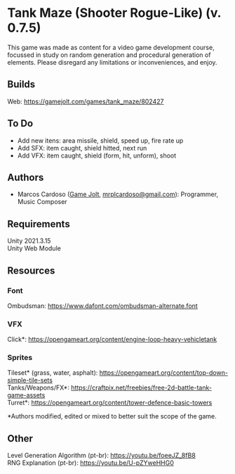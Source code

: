 # Tank Maze (Shooter Rogue-Like) (v. 0.7.5)
This game was made as content for a video game development course, focussed in study on random generation and procedural generation of elements. 
Please disregard any limitations or inconveniences, and enjoy.

## Builds
Web: https://gamejolt.com/games/tank_maze/802427

## To Do
- Add new itens: area missile, shield, speed up, fire rate up
- Add SFX: item caught, shield hitted, next run
- Add VFX: item caught, shield (form, hit, unform), shoot

## Authors
- Marcos Cardoso ([Game Jolt](https://gamejolt.com/@marcoscardoso1_b064/games), mrplcardoso@gmail.com): Programmer, Music Composer

## Requirements
Unity 2021.3.15  
Unity Web Module  

## Resources

### Font
Ombudsman: https://www.dafont.com/ombudsman-alternate.font  

### VFX
Click*: https://opengameart.org/content/engine-loop-heavy-vehicletank  

### Sprites
Tileset* (grass, water, asphalt): https://opengameart.org/content/top-down-simple-tile-sets  
Tanks/Weapons/FX*: https://craftpix.net/freebies/free-2d-battle-tank-game-assets  
Turret*: https://opengameart.org/content/tower-defence-basic-towers  

*Authors modified, edited or mixed to better suit the scope of the game.

## Other
Level Generation Algorithm (pt-br): https://youtu.be/foeeJZ_8fB8  
RNG Explanation (pt-br): https://youtu.be/U-pZYweHHG0

